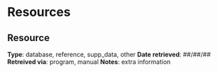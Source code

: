 # Resources

## Resource #

**Type**: database, reference, supp_data, other
**Date retrieved**: ##/##/##
**Retreived via**: program, manual
**Notes**: extra information